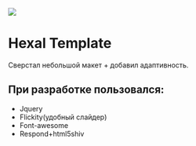 ![](https://cloud.githubusercontent.com/assets/21279688/24831230/db2a7932-1c9e-11e7-9acb-ef5d4f393483.jpg)  

# Hexal Template

Сверстал небольшой макет + добавил адаптивность.  

## При разработке пользовался:
* Jquery
* Flickity(удобный слайдер)
* Font-awesome
* Respond+html5shiv
